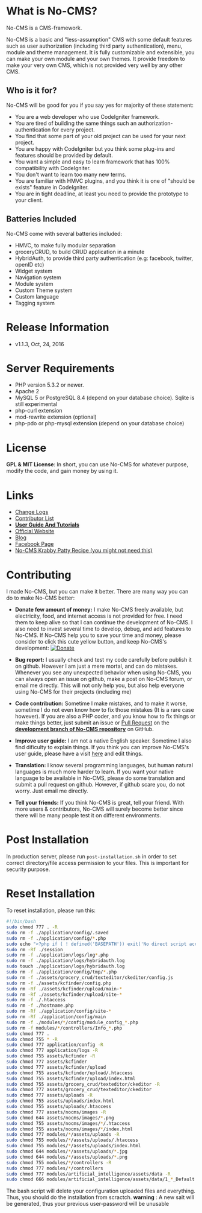 What is No-CMS?
================

No-CMS is a CMS-framework.

No-CMS is a basic and "less-assumption" CMS with some default features such as user authorization (including third party authentication),
menu, module and theme management.
It is fully customizable and extensible, you can make your own module and your own themes.
It provide freedom to make your very own CMS, which is not provided very well by any other CMS.

Who is it for?
--------------
No-CMS will be good for you if you say yes for majority of these statement:

* You are a web developer who use CodeIgniter framework.
* You are tired of building the same things such an authorization-authentication for every project.
* You find that some part of your old project can be used for your next project.
* You are happy with CodeIgniter but you think some plug-ins and features should be provided by default.
* You want a simple and easy to learn framework that has 100% compatibility with CodeIgniter.
* You don't want to learn too many new terms.
* You are familiar with HMVC plugins, and you think it is one of "should be exists" feature in CodeIgniter.
* You are in tight deadline, at least you need to provide the prototype to your client.

Batteries Included
--------------------------------------------
No-CMS come with several batteries included:

* HMVC, to make fully modular separation
* groceryCRUD, to build CRUD application in a minute
* HybridAuth, to provide third party authentication (e.g: facebook, twitter, openID etc)
* Widget system
* Navigation system
* Module system
* Custom Theme system
* Custom language
* Tagging system


Release Information
===================

- v1.1.3, Oct, 24, 2016


Server Requirements
===================

- PHP version 5.3.2 or newer.
- Apache 2
- MySQL 5 or PostgreSQL 8.4 (depend on your database choice). Sqlite is still experimental
- php-curl extension
- mod-rewrite extension (optional)
- php-pdo or php-mysql extension (depend on your database choice)

License
=======

__GPL & MIT License__: In short, you can use No-CMS for whatever purpose, modify the code, and gain money by using it.

Links
=====
- [Change Logs](doc/changelog.md)
- [Contributor List](doc/contributors.md)
- [__User Guide And Tutorials__](doc/tutorial.md)
- [Official Website](http://www.getnocms.com)
- [Blog](http://www.getnocms.com/blog)
- [Facebook Page](http://facebook.com/nocms)
- [No-CMS Krabby Patty Recipe (you might not need this)](developer-note.md)


Contributing
============

I made No-CMS, but you can make it better. There are many way you can do to make No-CMS better:

- __Donate few amount of money:__ I make No-CMS freely available, but electricity, food, and internet access is not provided for free. I need them to keep alive so that I can continue the development of No-CMS. I also need to invest several time to develop, debug, and add features to No-CMS. If No-CMS help you to save your time and money, please consider to click this cute yellow button, and keep No-CMS's development: [![Donate](https://www.paypalobjects.com/en_US/i/btn/btn_donate_LG.gif)](https://www.paypal.com/cgi-bin/webscr?cmd=_s-xclick&hosted_button_id=YDES6RTA9QJQL)

- __Bug report:__ I usually check and test my code carefully before publish it on github. However I am just a mere mortal, and can do mistakes. Whenever you see any unexpected behavior when using No-CMS, you can always open an issue on github, make a post on No-CMS forum, or email me directly. This will not only help you, but also help everyone using No-CMS for their projects (including me)

- __Code contribution:__ Sometime I make mistakes, and to make it worse, sometime I do not even know how to fix those mistakes (It is a rare case however). If you are also a PHP coder, and you know how to fix things or make things better, just submit an issue or [Pull Request](http://help.github.com/send-pull-requests/) on the [__development branch of No-CMS repository__](https://github.com/goFrendiAsgard/No-CMS/tree/development) on GitHub.

- __Improve user guide:__ I am not a native English speaker. Sometime I also find dificulty to explain things. If you think you can improve No-CMS's user guide, please have a visit [here](https://github.com/goFrendiAsgard/No-CMS/blob/development/doc/tutorial.md) and edit things.

- __Translation:__ I know several programming languages, but human natural languages is much more harder to learn. If you want your native language to be available in No-CMS, please do some translation and submit a pull request on github. However, if github scare you, do not worry. Just email me directly.

- __Tell your friends:__ If you think No-CMS is great, tell your friend. With more users & contributors, No-CMS will surely become better since there will be many people test it on different environments.

Post Installation
=================
In production server, please run `post-installation.sh` in order to set correct directory/file access permission to your files. This is important for security purpose.

Reset Installation
==================
To reset installation, please run this:

```bash
#!/bin/bash
sudo chmod 777 . -R
sudo rm -f ./application/config/.saved
sudo rm -f ./application/config/*.php
sudo echo "<?php if ( ! defined('BASEPATH')) exit('No direct script access allowed');" > ./application/config/constants.php
sudo rm -Rf ./session
sudo rm -f ./application/logs/log*.php
sudo rm -f ./application/logs/hybridauth.log
sudo touch ./application/logs/hybridauth.log
sudo rm -f ./application/config/tmp/*.php
sudo rm -f ./assets/grocery_crud/texteditor/ckeditor/config.js
sudo rm -f ./assets/kcfinder/config.php
sudo rm -Rf ./assets/kcfinder/upload/main-*
sudo rm -Rf ./assets/kcfinder/upload/site-*
sudo rm -f ./.htaccess
sudo rm -f ./hostname.php
sudo rm -Rf ./application/config/site-*
sudo rm -Rf ./application/config/main
sudo rm -f ./modules/*/config/module_config_*.php
sudo rm -f modules/*/controllers/Info_*.php
sudo chmod 777 .
sudo chmod 755 * -R
sudo chmod 777 application/config -R
sudo chmod 777 application/logs -R
sudo chmod 755 assets/kcfinder -R
sudo chmod 777 assets/kcfinder
sudo chmod 777 assets/kcfinder/upload
sudo chmod 755 assets/kcfinder/upload/.htaccess
sudo chmod 755 assets/kcfinder/upload/index.html
sudo chmod 755 assets/grocery_crud/texteditor/ckeditor -R
sudo chmod 777 assets/grocery_crud/texteditor/ckeditor
sudo chmod 777 assets/uploads -R
sudo chmod 755 assets/uploads/index.html
sudo chmod 755 assets/uploads/.htaccess
sudo chmod 777 assets/nocms/images -R
sudo chmod 644 assets/nocms/images/*.png
sudo chmod 755 assets/nocms/images/*/.htaccess
sudo chmod 755 assets/nocms/images/*/index.html
sudo chmod 777 modules/*/assets/uploads -R
sudo chmod 755 modules/*/assets/uploads/.htaccess
sudo chmod 755 modules/*/assets/uploads/index.html
sudo chmod 644 modules/*/assets/uploads/*.jpg
sudo chmod 644 modules/*/assets/uploads/*.png
sudo chmod 755 modules/*/controllers -R
sudo chmod 777 modules/*/controllers
sudo chmod 777 modules/artificial_intelligence/assets/data -R
sudo chmod 666 modules/artificial_intelligence/assets/data/1_*_Default
```

The bash script will delete your configuration uploaded files and everything. Thus, you should do the installation from scractch. __warning__ : A new salt will be generated, thus your previous user-password will be unusable
